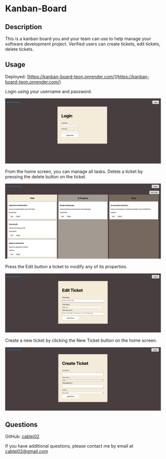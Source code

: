 # Kanban-Board

## Description

This is a kanban board you and your team can use to help manage your software development project.  Verified users can create tickets, edit tickets, delete tickets.

## Usage

Deployed: [https://kanban-board-teon.onrender.com/](https://kanban-board-teon.onrender.com/)

Login using your username and password.

![Login](Assets/login.PNG)

From the home screen, you can manage all tasks.  Delete a ticket by pressing the delete button on the ticket.

![board](Assets/board.PNG)

Press the Edit button a ticket to modify any of its properties.

![edit](Assets/edit.PNG)

Create a new ticket by clicking the New Ticket button on the home screen.

![new](Assets/new.PNG)

## Questions

GitHub: [cablej02](https://github.com/cablej02)

If you have additional questions, please contact me by email at [cablej02@gmail.com](mailto:cablej02@gmail.com)
